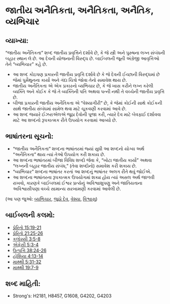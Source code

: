 # જાતીય અનૈતિકતા, અનૈતિકતા, અનૈતિક, વ્યભિચાર 

## વ્યાખ્યા: 

“જાતીય અનૈતિકતા” શબ્દ જાતીય પ્રવૃત્તિને દર્શાવે છે, કે જે સ્ત્રી અને પુરુષના લગ્ન સંબંધની બહાર સ્થાન લે છે.
આ દેવની યોજનાની વિરુદ્ધ છે.
બાઈબલની જૂની અંગ્રેજી આવૃત્તિઓ તેને “વ્યભિચાર” કહે છે.

* આ શબ્દ કોઇપણ પ્રકારની જાતીય પ્રવૃત્તિ દર્શાવે છે કે જે દેવની ઈચ્છાની વિરુદ્ધમાં છે જેમાં પુમૈથુનના કાર્યો અને ગંદા ચિત્રો જોવા તેનો સમાવેશ થાય છે.
* જાતીય અનૈતિકતા એ એક પ્રકારનો વ્યભિચાર છે, કે જે ખાસ કરીને લગ્ન કરેલી વ્યક્તિ અને કોઈક કે જે તે વ્યક્તિની પતિ અથવા પત્ની નથી તે વચ્ચેની જાતીય પ્રવૃત્તિ છે.
* બીજા પ્રકારની જાતીય અનૈતિકતા એ “વેશ્યાગીરી” છે, કે જેમાં કોઈની સાથે કોઈકની સાથે જાતીય સંબંધમાં સામેલ થવા માટે ચૂકવણી કરવામાં આવે છે.
* આ શબ્દ જયારે ઈઝરાએલએ જૂઠા દેવોની પૂજા કરી, ત્યારે દેવ માટે બેવફાઈ દર્શાવવા માટે આ શબ્દનો રૂપકાત્મક રીતે ઉપયોગ કરવામાં આવ્યો છે.

## ભાષાંતરના સૂચનો: 

* “જાતીય અનૈતિકતા” શબ્દના ભાષાંતરમાં જ્યાં સુધી આ શબ્દનો યોગ્ય અર્થ “અનૈતિકતા” થાય ત્યાં તેઓ ઉપયોગ કરી શકાય છે.
* આ શબ્દના ભાષાંતરમાં બીજા વિવિધ શબ્દો જેવા કે, “ખોટા જાતીય કાર્યો” અથવા “લગ્નની બહાર જાતીય સંબંધ,” (તેવા શબ્દોનો) સમાવેશ કરી શકાય છે.
* “વ્યભિચાર” શબ્દના ભાષાંતર કરતાં આ શબ્દનું ભાષાંતર અલગ રીતે થવું જોઈએ.
* આ શબ્દના ભાષાંતરના રૂપકાત્મક ઉપયોગમાં શક્ય હોય ત્યાં અસલ અર્થ જાળવી રાખવો, કારણકે બાઈબલમાં ઈશ્વર પ્રત્યેનું અવિશ્વાશુપણુ અને જાતિયતાના અવિશ્વાસીપણા વચ્ચે સામાન્ય સરખામણી કરવામાં આવેલી છે.

(આ પણ જુઓ: [વ્યભિચાર](../kt/adultery.md), [જૂઠો દેવ](../kt/falsegod.md), [વેશ્યા](../other/prostitute.md), [વિશ્વાસુ](../kt/faithful.md))

## બાઈબલની કલમો: 

* [પ્રેરિતો 15:19-21](rc://gu/tn/help/act/15/19)
* [પ્રેરિતો 21:25-26](rc://gu/tn/help/act/21/25)
* [કલોસ્સી 3:5-8](rc://gu/tn/help/col/03/05)
* [એફેસી 5:3-4](rc://gu/tn/help/eph/05/03)
* [ઉત્પત્તિ 38:24-26](rc://gu/tn/help/gen/38/24)
* [હોશિયા 4:13-14](rc://gu/tn/help/hos/04/13)
* [માથ્થી 5:31-32](rc://gu/tn/help/mat/05/31)
* [માથ્થી 19:7-9](rc://gu/tn/help/mat/19/07)

## શબ્દ માહિતી: 

* Strong's: H2181, H8457, G1608, G4202, G4203
